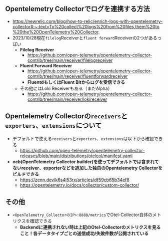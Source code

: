 ## Opentelemetry Collectorでログを連携する方法
- https://newrelic.com/blog/how-to-relic/enrich-logs-with-opentelemetry-collector#:~:text=To%20collect%20logs%20from%20files,them%20to%20the%20OpenTelemetry%20Collector.
- 2023/10/28現在`filelog`Receiverと`fluent forward`Receiverの2つがあるっぽい
  - **Filelog Receiver**
    - https://github.com/open-telemetry/opentelemetry-collector-contrib/tree/main/receiver/filelogreceiver
  - **Fluent Forward Receiver**
    - https://github.com/open-telemetry/opentelemetry-collector-contrib/tree/main/receiver/fluentforwardreceiver
    - **FluentdもしくはFluent Bitからログを受信できる**
  - その他にはLoki Receiverもある（まだAlpha）
    - https://github.com/open-telemetry/opentelemetry-collector-contrib/tree/main/receiver/lokireceiver

## Opentelemetry Collectorの`receivers`と`exporters`、`extensions`について
- デフォルトで使える`receivers`と`exporters`、`extensions`は以下から確認できる
  - https://github.com/open-telemetry/opentelemetry-collector-releases/blob/main/distributions/otelcol/manifest.yaml
- **ocb(OpenTelemetry Collector builder)を使ってデフォルトでは含まれてないreceiver、exporterなどを追加した独自のOpentelemetry Collectorをビルドできる**
  - https://zenn.dev/k6s4i53rx/articles/df59cb65b34ef8
  - https://opentelemetry.io/docs/collector/custom-collector/

## その他
- `<OpenTelemetry_CollectorのIP>:8888/metrics`でOtel-Collector自体のメトリクスを確認できる
  - **Backendに連携されない時は上記のOtel-Collectorのメトリクスを見ること！各データタイプごとの送信成功/失敗件数が公開されている**